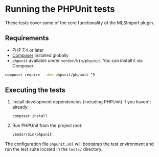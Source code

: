# Running the PHPUnit tests

These tests cover some of the core functionality of the MLSImport plugin.

## Requirements

* PHP 7.4 or later
* [Composer](https://getcomposer.org/) installed globally
* `phpunit` available under `vendor/bin/phpunit`. You can install it via Composer:

```bash
composer require --dev phpunit/phpunit ^9
```

## Executing the tests

1. Install development dependencies (including PHPUnit) if you haven't already:

   ```bash
   composer install
   ```

2. Run PHPUnit from the project root:

   ```bash
   vendor/bin/phpunit
   ```

The configuration file `phpunit.xml` will bootstrap the test environment and run the test suite located in the `tests/` directory.
